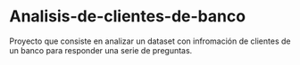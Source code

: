 # Analisis-de-clientes-de-banco
Proyecto que consiste en analizar un dataset con infromación de clientes de un banco para responder una serie de preguntas.
